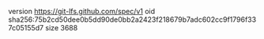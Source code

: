 version https://git-lfs.github.com/spec/v1
oid sha256:75b2cd50dee0b5dd90de0bb2a2423f218679b7adc602cc9f1796f337c05155d7
size 3688
